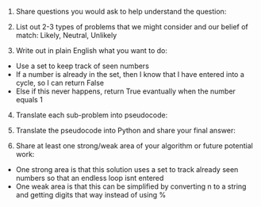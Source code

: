 1. Share questions you would ask to help understand the question:


2. List out 2-3 types of problems that we might consider and our belief of match: Likely, Neutral, Unlikely


3. Write out in plain English what you want to do: 
- Use a set to keep track of seen numbers
- If a number is already in the set, then I know that I have entered into a cycle, so I can return False
- Else if this never happens, return True evantually when the number equals 1

4. Translate each sub-problem into pseudocode:


5. Translate the pseudocode into Python and share your final answer:
  <!-- class Solution:
    def isHappy(self, n: int) -> bool:
        seen = set()

        while n != 1:
            if n in seen:
                return False
            seen.add(n)

            happy = 0
            while n != 0:
                happy += ((n % 10) ** 2)
                n = n // 10
            n = happy
        return True -->

6. Share at least one strong/weak area of your algorithm or future potential work:
- One strong area is that this solution uses a set to track already seen numbers so that an endless loop isnt entered
- One weak area is that this can be simplified by converting n to a string and getting digits that way instead of using % 
